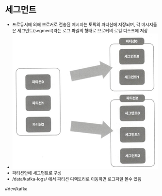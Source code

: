 # 세그먼트 
* 프로듀서에 의해 브로커로 전송된 메시지는 토픽의 파티션에 저장되며, 각 메시지들은 세그먼트(segment)라는 로그 파일의 형태로 브로커의 로컬 디스크에 저장
* ![](../이미지/kafka_세그먼트.png)
* 파티션안에 세그먼트로 구성 
* /data/kafka-logs/ 에서 파티션 디렉토리로 이동하면 로그파일 볼수 있음 

#dev/kafka